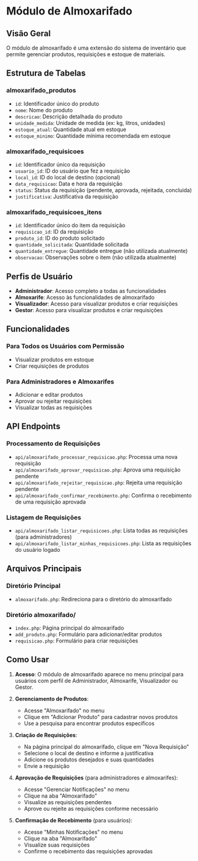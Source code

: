 # Módulo de Almoxarifado

## Visão Geral
O módulo de almoxarifado é uma extensão do sistema de inventário que permite gerenciar produtos, requisições e estoque de materiais.

## Estrutura de Tabelas

### almoxarifado_produtos
- `id`: Identificador único do produto
- `nome`: Nome do produto
- `descricao`: Descrição detalhada do produto
- `unidade_medida`: Unidade de medida (ex: kg, litros, unidades)
- `estoque_atual`: Quantidade atual em estoque
- `estoque_minimo`: Quantidade mínima recomendada em estoque

### almoxarifado_requisicoes
- `id`: Identificador único da requisição
- `usuario_id`: ID do usuário que fez a requisição
- `local_id`: ID do local de destino (opcional)
- `data_requisicao`: Data e hora da requisição
- `status`: Status da requisição (pendente, aprovada, rejeitada, concluida)
- `justificativa`: Justificativa da requisição

### almoxarifado_requisicoes_itens
- `id`: Identificador único do item da requisição
- `requisicao_id`: ID da requisição
- `produto_id`: ID do produto solicitado
- `quantidade_solicitada`: Quantidade solicitada
- `quantidade_entregue`: Quantidade entregue (não utilizada atualmente)
- `observacao`: Observações sobre o item (não utilizada atualmente)

## Perfis de Usuário
- **Administrador**: Acesso completo a todas as funcionalidades
- **Almoxarife**: Acesso às funcionalidades de almoxarifado
- **Visualizador**: Acesso para visualizar produtos e criar requisições
- **Gestor**: Acesso para visualizar produtos e criar requisições

## Funcionalidades

### Para Todos os Usuários com Permissão
- Visualizar produtos em estoque
- Criar requisições de produtos

### Para Administradores e Almoxarifes
- Adicionar e editar produtos
- Aprovar ou rejeitar requisições
- Visualizar todas as requisições

## API Endpoints

### Processamento de Requisições
- `api/almoxarifado_processar_requisicao.php`: Processa uma nova requisição
- `api/almoxarifado_aprovar_requisicao.php`: Aprova uma requisição pendente
- `api/almoxarifado_rejeitar_requisicao.php`: Rejeita uma requisição pendente
- `api/almoxarifado_confirmar_recebimento.php`: Confirma o recebimento de uma requisição aprovada

### Listagem de Requisições
- `api/almoxarifado_listar_requisicoes.php`: Lista todas as requisições (para administradores)
- `api/almoxarifado_listar_minhas_requisicoes.php`: Lista as requisições do usuário logado

## Arquivos Principais

### Diretório Principal
- `almoxarifado.php`: Redireciona para o diretório do almoxarifado

### Diretório almoxarifado/
- `index.php`: Página principal do almoxarifado
- `add_produto.php`: Formulário para adicionar/editar produtos
- `requisicao.php`: Formulário para criar requisições

## Como Usar

1. **Acesso**: O módulo de almoxarifado aparece no menu principal para usuários com perfil de Administrador, Almoxarife, Visualizador ou Gestor.

2. **Gerenciamento de Produtos**:
   - Acesse "Almoxarifado" no menu
   - Clique em "Adicionar Produto" para cadastrar novos produtos
   - Use a pesquisa para encontrar produtos específicos

3. **Criação de Requisições**:
   - Na página principal do almoxarifado, clique em "Nova Requisição"
   - Selecione o local de destino e informe a justificativa
   - Adicione os produtos desejados e suas quantidades
   - Envie a requisição

4. **Aprovação de Requisições** (para administradores e almoxarifes):
   - Acesse "Gerenciar Notificações" no menu
   - Clique na aba "Almoxarifado"
   - Visualize as requisições pendentes
   - Aprove ou rejeite as requisições conforme necessário

5. **Confirmação de Recebimento** (para usuários):
   - Acesse "Minhas Notificações" no menu
   - Clique na aba "Almoxarifado"
   - Visualize suas requisições
   - Confirme o recebimento das requisições aprovadas

